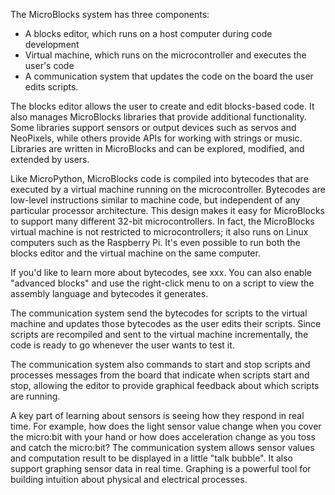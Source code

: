 The MicroBlocks system has three components:

* A blocks editor, which runs on a host computer during code development
* Virtual machine, which runs on the microcontroller and executes the user's code
* A communication system that updates the code on the board the user edits scripts.

The blocks editor allows the user to create and edit blocks-based code. It also manages MicroBlocks libraries that provide additional functionality. Some libraries support sensors or output devices such as servos and NeoPixels, while others provide APIs for working with strings or music. Libraries are written in MicroBlocks and can be explored, modified, and extended by users.

Like MicroPython, MicroBlocks code is compiled into bytecodes that are executed by a virtual machine running on the microcontroller. Bytecodes are low-level instructions similar to machine code, but independent of any particular processor architecture. This design makes it easy for MicroBlocks to support many different 32-bit microcontrollers. In fact, the MicroBlocks virtual machine is not restricted to microcontrollers; it also runs on Linux computers such as the Raspberry Pi. It's even possible to run both the blocks editor and the virtual machine on the same computer.

If you'd like to learn more about bytecodes, see xxx. You can also enable "advanced blocks" and use the right-click menu to on a script to view the assembly language and bytecodes it generates.

The communication system send the bytecodes for scripts to the virtual machine and updates those bytecodes as the user edits their scripts. Since scripts are recompiled and sent to the virtual machine incrementally, the code is ready to go whenever the user wants to test it.

The communication system also commands to start and stop scripts and processes messages from the board that indicate when scripts start and stop, allowing the editor to provide graphical feedback about which scripts are running.

A key part of learning about sensors is seeing how they respond in real time. For example, how does the light sensor value change when you cover the micro:bit with your hand or how does acceleration change as you toss and catch the micro:bit? The communication system allows sensor values and computation result to be displayed in a little "talk bubble". It also support graphing sensor data in real time. Graphing is a powerful tool for building intuition about physical and electrical processes.
